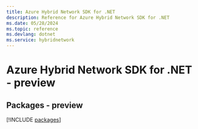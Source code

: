 ```yaml
---
title: Azure Hybrid Network SDK for .NET
description: Reference for Azure Hybrid Network SDK for .NET
ms.date: 05/28/2024
ms.topic: reference
ms.devlang: dotnet
ms.service: hybridnetwork
---
```

# Azure Hybrid Network SDK for .NET - preview
## Packages - preview
[!INCLUDE [packages](hybrid-network-index.md)]